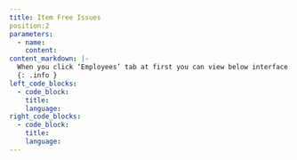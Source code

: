 ```yaml
---
title: Item Free Issues
position:2
parameters:
  - name:
    content:
content_markdown: |- 
  When you click ‘Employees’ tab at first you can view below interface (Figure 2.0). Top of the page you can view most available employee type and their percentage through donut. Also you can get rough idea about the existing employees by using smart table. 
  {: .info }
left_code_blocks:
  - code_block:
    title:
    language:
right_code_blocks:
  - code_block:
    title:
    language:
---
```

